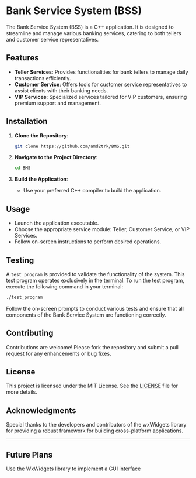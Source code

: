 # Bank Service System (BSS)

The Bank Service System (BSS) is a C++ application. It is designed to streamline and manage various banking services, catering to both tellers and customer service representatives.

## Features

- **Teller Services**: Provides functionalities for bank tellers to manage daily transactions efficiently.
- **Customer Service**: Offers tools for customer service representatives to assist clients with their banking needs.
- **VIP Services**: Specialized services tailored for VIP customers, ensuring premium support and management.

## Installation

1. **Clone the Repository**:

   ```bash
   git clone https://github.com/amd2trk/BMS.git
   ```

2. **Navigate to the Project Directory**:

   ```bash
   cd BMS
   ```

3. **Build the Application**:
   - Use your preferred C++ compiler to build the application.

## Usage

- Launch the application executable.
- Choose the appropriate service module: Teller, Customer Service, or VIP Services.
- Follow on-screen instructions to perform desired operations.

## Testing

A `test_program` is provided to validate the functionality of the system. This test program operates exclusively in the terminal. To run the test program, execute the following command in your terminal:

```bash
./test_program
```

Follow the on-screen prompts to conduct various tests and ensure that all components of the Bank Service System are functioning correctly.

## Contributing

Contributions are welcome! Please fork the repository and submit a pull request for any enhancements or bug fixes.

## License

This project is licensed under the MIT License. See the [LICENSE](LICENSE) file for more details.

## Acknowledgments

Special thanks to the developers and contributors of the wxWidgets library for providing a robust framework for building cross-platform applications.

---

## Future Plans

Use the WxWidgets library to implement a GUI interface
